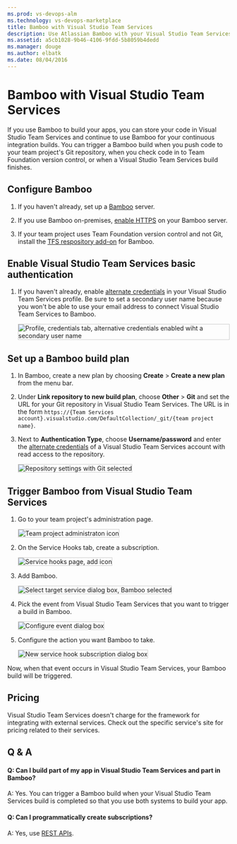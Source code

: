 ```yaml
---
ms.prod: vs-devops-alm
ms.technology: vs-devops-marketplace
title: Bamboo with Visual Studio Team Services
description: Use Atlassian Bamboo with your Visual Studio Team Services account
ms.assetid: a5cb1028-9b46-4106-9fdd-5b8059b4dedd
ms.manager: douge
ms.author: elbatk
ms.date: 08/04/2016
---
```


# Bamboo with Visual Studio Team Services

If you use Bamboo to build your apps, you can store your code in Visual Studio Team Services
and continue to use Bamboo for your continuous integration builds.
You can trigger a Bamboo build when you push code to your team project's
Git repository,  when you check code in to Team Foundation version control,
or when a Visual Studio Team Services build finishes.

## Configure Bamboo

1. If you haven't already, set up a [Bamboo](https://www.atlassian.com/software/bamboo/) server.

2. If you use Bamboo on-premises, [enable HTTPS](https://confluence.atlassian.com/display/BAMBOO/Advanced+actions) on your Bamboo server.

3. If your team project uses Team Foundation version control and not Git, install the [TFS respository add-on](https://marketplace.atlassian.com/search?q=tfs) for Bamboo.

## Enable Visual Studio Team Services basic authentication
1. If you haven't already, enable [alternate credentials](https://www.visualstudio.com/en-us/integrate/get-started/auth/overview/) in your Visual Studio Team Services profile.
Be sure to set a secondary user name because you won't be able to use your email address
to connect Visual Studio Team Services to Bamboo.

   <img alt="Profile, credentials tab, alternative credentials enabled wiht a secondary user name" src="./_img/bamboo/alternate-credentials.png" style="border: 1px solid #CCCCCC" />

## Set up a Bamboo build plan

1. In Bamboo, create a new plan by choosing **Create** > **Create a new plan** from the menu bar.

2. Under **Link repository to new build plan**, choose **Other** > **Git** and set the URL for your Git repository in Visual Studio Team Services.
The URL is in the form ```https://{Team Services account}.visualstudio.com/DefaultCollection/_git/{team project name}```.

3. Next to **Authentication Type**, choose **Username/password** and enter the [alternate credentials](https://www.visualstudio.com/en-us/integrate/get-started/auth/overview/) of a Visual Studio Team Services account with read access to the repository. 

   <img alt="Repository settings with Git selected" src="./_img/bamboo/repository-management-settings.png" style="border: 1px solid #CCCCCC" />

## Trigger Bamboo from Visual Studio Team Services 

1. Go to your team project's administration page.

   <img alt="Team project administraton icon" src="./_img/admin-700.png" style="border: 1px solid #CCCCCC" />

2. On the Service Hooks tab, create a subscription.

   <img alt="Service hooks page, add icon" src="./_img/add-service-hook.png" style="border: 1px solid #CCCCCC" />

3. Add Bamboo.

   <img alt="Select target service dialog box, Bamboo selected" src="./_img/bamboo/target-service.png" style="border: 1px solid #CCCCCC" />

4. Pick the event from Visual Studio Team Services that you want to trigger a build in Bamboo.

   <img alt="Configure event dialog box" src="./_img/bamboo/configure-event.png" style="border: 1px solid #CCCCCC" />

5. Configure the action you want Bamboo to take.

   <img alt="New service hook subscription dialog box" src="./_img/bamboo/subscription.png" style="border: 1px solid #CCCCCC" />

Now, when that event occurs in Visual Studio Team Services, your Bamboo build will be triggered.

## Pricing
Visual Studio Team Services doesn't charge for the framework for integrating with external services. Check out the specific service's site
for pricing related to their services. 

## Q & A

<!-- BEGINSECTION class="m-qanda" -->

#### Q: Can I build part of my app in Visual Studio Team Services and part in Bamboo?

A: Yes. You can trigger a Bamboo build when your Visual Studio Team Services build is completed so that you use both systems to build your app.

#### Q: Can I programmatically create subscriptions?

A: Yes, use [REST APIs](../create-subscription.md).

<!-- ENDSECTION -->